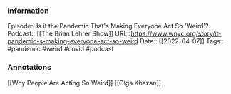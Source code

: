 ### Information

Episode:: Is it the Pandemic That's Making Everyone Act So 'Weird'?
Podcast::  [[The Brian Lehrer Show]]
URL::https://www.wnyc.org/story/it-pandemic-s-making-everyone-act-so-weird
Date:: [[2022-04-07]]
Tags:: #pandemic #weird #covid 
#podcast


### Annotations

[[Why People Are Acting So Weird]]
[[Olga Khazan]]

